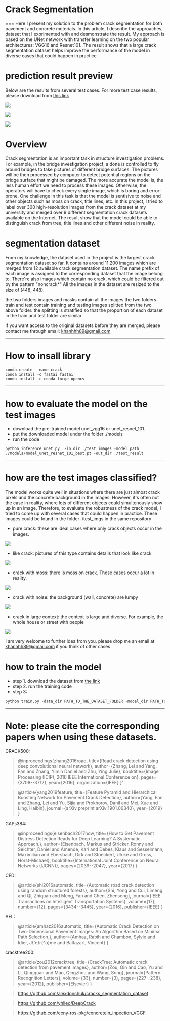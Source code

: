 # Crack Segmentation
===
Here I present my solution to the problem crack segmentation for both pavement and concrete meterials. 
In this article, I describe the approaches, dataset that I exprimented with and desmonstrate the result. 
My approach is based on the UNet network with transfer learning on the two popular architectures: VGG16 and Resnet101.
The result shows that a large crack segmentation dataset helps improve the performance of the model in diverse cases that 
could happen in practice.

# prediction result preview
Below are the results from several test cases. For more test case results, please download from [this link]()

![](./assets/show_result_2.jpg)

![](./assets/show_result_3.jpg)

![](./assets/show_result_4.jpg)

# Overview
Crack segmentation is an important task in structure investigation problems. 
For example, in the bridge investigation project, a done is controlled to fly around bridges to take pictures
of different bridge surfaces. The pictures will be then processed by computer to detect potential regions on the bridge surface
that might be damaged. The more accurate the model is, the less human effort we need to process these images. Otherwise,
the operators will have to check every single image, which is boring and error-prone. 
One challenge in this task is that the model is sentisive to noise and other objects such as moss on crack, title lines, etc. 
In this project, I tried to label over 300 high-resolution images from the crack dataset at my university and merged over 9 different
segmentation crack datasets available on the Internet. The result show that the model could be able to distinguish crack from tree, title lines
and other different noise in reality.

# segmentation dataset
From my knowledge, the dataset used in the project is the largest crack segmentation dataset so far. 
It contains around 11.200 images which are merged from 12 available crack segmentation dataset.
The name prefix of each image is assigned to the corresponding dataset that the image belong to. 
There're also images which contain no crack, which could be filtered out by the pattern "noncrack*"
All the images in the dataset are resized to the size of (448, 448).

the two folders images and masks contain all the images
the two folders train and test contain training and testing images splitted from the two above folder. 
the splitting is stratified so that the proportion of each dataset in the train and test folder are similar

If you want access to the original datasets before they are merged, please contact me through email: khanhhh89@gmail.com

***
# How to insall library
```python
conda create --name crack
conda install -c fastai fastai 
conda install -c conda-forge opencv 
```

***
# how to evaluate the model on the test images
- download the pre-trained model unet_vgg16 or unet_resnet_101.
- put the downloaded model under the folder ./models
- run the code
```pythonstub
python inference_unet.py  -in_dir ./test_images -model_path ./models/model_unet_resnet_101_best.pt -out_dir ./test_result
```

***
# how are the test images classified?
The model works quite well in situations where there are just almost crack pixels and the concrete background in the images. 
However, it's often not the case in reality, where lots of different objects could simultenously show up in an image. 
Therefore, to evaluate the robustness of the crack model, I tried to come up with several cases that could happen in practice. 
These images could be found in the folder ./test_imgs in the same repository 

- pure crack: these are ideal cases where only crack objects occur in the images.

![](./assets/pure_crack.jpg)

- like crack: pictures of this type contains details that look like crack 

![](./assets/like_crack.jpg)

- crack with moss: there is moss on crack. These cases occur a lot in reality.

![](./assets/crack_with_moss.jpg)

- crack with noise: the background (wall, concrete) are lumpy  

![](./assets/crack_noise.jpg)

- crack in large context: the context is large and diverse. For example, the whole house or street with people

![](./assets/crack_in_large_context.jpeg)

I am very welcome to further idea from you. please drop me an email at khanhhh89@gmail.com if you think of other cases

# how to train the model
- step 1. download the dataset from [the link](https://drive.google.com/open?id=1xrOqv0-3uMHjZyEUrerOYiYXW_E8SUMP)
- step 2. run the training code
- step 3: 
```python 
python train.py -data_dir PATH_TO_THE_DATASET_FOLDER -model_dir PATH_TO_MODEL_DIRECTORY -model_type resnet_101
```

***

# Note: please cite the corresponding papers when using these datasets.

CRACK500:
>@inproceedings{zhang2016road,
  title={Road crack detection using deep convolutional neural network},
  author={Zhang, Lei and Yang, Fan and Zhang, Yimin Daniel and Zhu, Ying Julie},
  booktitle={Image Processing (ICIP), 2016 IEEE International Conference on},
  pages={3708--3712},
  year={2016},
  organization={IEEE}
}' .

>@article{yang2019feature,
  title={Feature Pyramid and Hierarchical Boosting Network for Pavement Crack Detection},
  author={Yang, Fan and Zhang, Lei and Yu, Sijia and Prokhorov, Danil and Mei, Xue and Ling, Haibin},
  journal={arXiv preprint arXiv:1901.06340},
  year={2019}
}

GAPs384: 
>@inproceedings{eisenbach2017how,
  title={How to Get Pavement Distress Detection Ready for Deep Learning? A Systematic Approach.},
  author={Eisenbach, Markus and Stricker, Ronny and Seichter, Daniel and Amende, Karl and Debes, Klaus
          and Sesselmann, Maximilian and Ebersbach, Dirk and Stoeckert, Ulrike
          and Gross, Horst-Michael},
  booktitle={International Joint Conference on Neural Networks (IJCNN)},
  pages={2039--2047},
  year={2017}
}

CFD: 
>@article{shi2016automatic,
  title={Automatic road crack detection using random structured forests},
  author={Shi, Yong and Cui, Limeng and Qi, Zhiquan and Meng, Fan and Chen, Zhensong},
  journal={IEEE Transactions on Intelligent Transportation Systems},
  volume={17},
  number={12},
  pages={3434--3445},
  year={2016},
  publisher={IEEE}
}

AEL: 
>@article{amhaz2016automatic,
  title={Automatic Crack Detection on Two-Dimensional Pavement Images: An Algorithm Based on Minimal Path Selection.},
  author={Amhaz, Rabih and Chambon, Sylvie and Idier, J{\'e}r{\^o}me and Baltazart, Vincent}
}

cracktree200: 
>@article{zou2012cracktree,
  title={CrackTree: Automatic crack detection from pavement images},
  author={Zou, Qin and Cao, Yu and Li, Qingquan and Mao, Qingzhou and Wang, Song},
  journal={Pattern Recognition Letters},
  volume={33},
  number={3},
  pages={227--238},
  year={2012},
  publisher={Elsevier}
}

>https://github.com/alexdonchuk/cracks_segmentation_dataset

>https://github.com/yhlleo/DeepCrack

>https://github.com/ccny-ros-pkg/concreteIn_inpection_VGGF